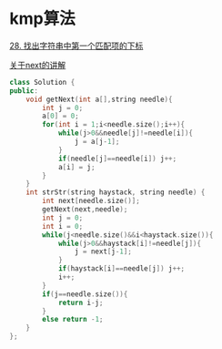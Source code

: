 # kmp算法

[28. 找出字符串中第一个匹配项的下标](https://leetcode.cn/problems/find-the-index-of-the-first-occurrence-in-a-string/)

[关于next的讲解](https://programmercarl.com/0028.%E5%AE%9E%E7%8E%B0strStr.html#%E6%80%9D%E8%B7%AF)

```cpp
class Solution {
public:
    void getNext(int a[],string needle){
        int j = 0;
        a[0] = 0;
        for(int i = 1;i<needle.size();i++){
            while(j>0&&needle[j]!=needle[i]){
                j = a[j-1];
            }
            if(needle[j]==needle[i]) j++;
            a[i] = j;
        }
    }
    int strStr(string haystack, string needle) {
        int next[needle.size()];
        getNext(next,needle);
        int j = 0;
        int i = 0;
        while(j<needle.size()&&i<haystack.size()){
            while(j>0&&haystack[i]!=needle[j]){
                j = next[j-1];
            }
            if(haystack[i]==needle[j]) j++;
            i++;
        }
        if(j==needle.size()){
            return i-j;
        }
        else return -1;
    }
};
```
